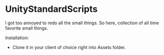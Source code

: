 # UnityStandardScripts
I got too annoyed to redo all the small things. So here, collection of all time favorite small things.

Installation:

  * Clone it in your client of choice right into Assets folder.
  
